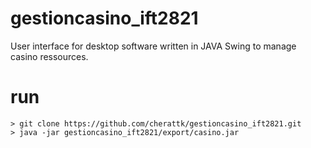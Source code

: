 # gestioncasino_ift2821
User interface for desktop software written in JAVA Swing to manage casino ressources.

# run
```console
> git clone https://github.com/cherattk/gestioncasino_ift2821.git
> java -jar gestioncasino_ift2821/export/casino.jar
```

